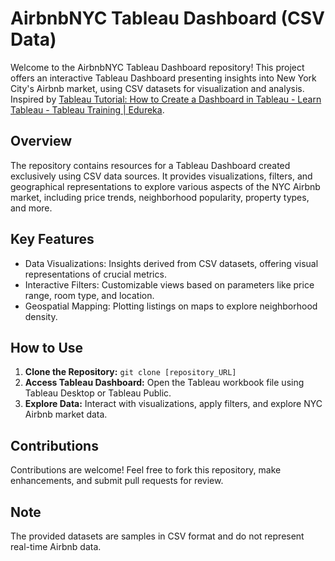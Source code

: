 # AirbnbNYC Tableau Dashboard (CSV Data)

Welcome to the AirbnbNYC Tableau Dashboard repository! This project offers an interactive Tableau Dashboard presenting insights into New York City's Airbnb market, using CSV datasets for visualization and analysis. Inspired by [Tableau Tutorial: How to Create a Dashboard in Tableau - Learn Tableau - Tableau Training | Edureka](https://www.youtube.com/watch?v=47_JlqPxKjY).

## Overview
The repository contains resources for a Tableau Dashboard created exclusively using CSV data sources. It provides visualizations, filters, and geographical representations to explore various aspects of the NYC Airbnb market, including price trends, neighborhood popularity, property types, and more.

## Key Features
- Data Visualizations: Insights derived from CSV datasets, offering visual representations of crucial metrics.
- Interactive Filters: Customizable views based on parameters like price range, room type, and location.
- Geospatial Mapping: Plotting listings on maps to explore neighborhood density.

## How to Use
1. **Clone the Repository:** `git clone [repository_URL]`
2. **Access Tableau Dashboard:** Open the Tableau workbook file using Tableau Desktop or Tableau Public.
3. **Explore Data:** Interact with visualizations, apply filters, and explore NYC Airbnb market data.

## Contributions
Contributions are welcome! Feel free to fork this repository, make enhancements, and submit pull requests for review.

## Note
The provided datasets are samples in CSV format and do not represent real-time Airbnb data.
